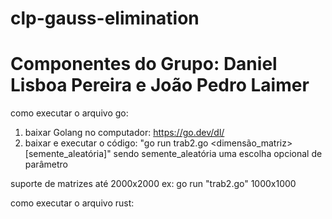 # clp-gauss-elimination 

# Componentes do Grupo: Daniel Lisboa Pereira e João Pedro Laimer
como executar o arquivo go: 
1) baixar Golang no computador: https://go.dev/dl/
2) baixar e executar o código: "go run trab2.go <dimensão_matriz> [semente_aleatória]" sendo semente_aleatória uma escolha opcional de parâmetro

suporte de matrizes até 2000x2000
ex:  go run "trab2.go" 1000x1000

como executar o arquivo rust:
